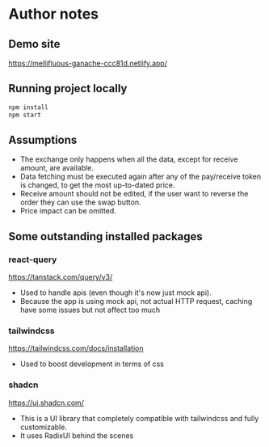# Author notes

## Demo site

https://mellifluous-ganache-ccc81d.netlify.app/

## Running project locally

```sh
npm install
npm start
```

## Assumptions

- The exchange only happens when all the data, except for receive amount, are available.
- Data fetching must be executed again after any of the pay/receive token is changed, to get the most up-to-dated price.
- Receive amount should not be edited, if the user want to reverse the order they can use the swap button.
- Price impact can be omitted.

## Some outstanding installed packages

### react-query

https://tanstack.com/query/v3/

- Used to handle apis (even though it's now just mock api).
- Because the app is using mock api, not actual HTTP request, caching have some issues but not affect too much

### tailwindcss

https://tailwindcss.com/docs/installation

- Used to boost development in terms of css

### shadcn

https://ui.shadcn.com/

- This is a UI library that completely compatible with tailwindcss and fully customizable.
- It uses RadixUI behind the scenes
